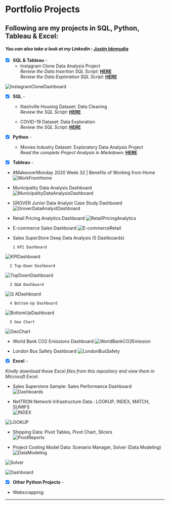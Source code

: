 # Portfolio Projects
## Following are my projects in SQL, Python, Tableau & Excel: <br />
#### *You can also take a look at my Linkedin : [Justin Idemudia](https://www.linkedin.com/in/justin-idemudia-694897172)* <br />



- [x] **SQL & Tableau** - 
  - Instagram Clone Data Analysis Project<br />
*Review the Data Insertion SQL Script:* **[HERE](https://github.com/Emirate11/My-Data-Analysis-Portfolio/blob/main/Instagram%20Clone%20SQL%20-%20Database%20%26%20Inserting%20Data.sql)**<br />
*Review the Data Exploration SQL Script:* **[HERE](https://github.com/Emirate11/My-Data-Analysis-Portfolio/blob/main/Instagram%20Clone%20SQL%20-%20Exploratory%20Data%20Analysis.sql)**<br />


![InstagramCloneDashboard](https://user-images.githubusercontent.com/106380594/196944820-1b1a86c8-f41a-4c51-9388-d46fbd14188c.png)


- [x] **SQL** - 
  - Nashville Housing Dataset: Data Cleaning <br />
*Review the SQL Script:* **[HERE](https://github.com/Emirate11/My-Data-Analysis-Portfolio/blob/main/SQL%20-%20Data%20Cleaning.sql)**<br />

  - COVID-19 Dataset: Data Exploration  <br />
*Review the SQL Script:* **[HERE](https://github.com/Emirate11/My-Data-Analysis-Portfolio/blob/main/SQL%20-%20Data%20Exploration.sql)**<br />




- [x] **Python** - 
  - Movies Industry Dataset: Exploratory Data Analysis Project <br />
*Read the complete Project Analysis in Markdown:* **[HERE](https://github.com/Emirate11/My-Data-Analysis-Portfolio/blob/main/Python%20-%20Movie%20Industry%20EDA%20Project.ipynb)**<br />



- [x] **Tableau** - 


- #MakeoverMonday 2020 Week 32 | Benefits of Working from Home
![WorkFromHome](https://user-images.githubusercontent.com/106380594/196949919-e5887e7a-2fcd-4767-a1ce-5b30e54dafee.png)


- Municipality Data Analysis Dashboard
![MunicipalityDataAnalysisDashboard](https://user-images.githubusercontent.com/106380594/196950123-263dd666-b506-4c4c-bf57-b7279f7ecf97.png)


- GROVER Junior Data Analyst Case Study Dashboard
![GroverDataAnalystDashboard](https://user-images.githubusercontent.com/106380594/196950298-f70e80aa-13e9-453d-960d-7712a883237a.png)



- Retail Pricing Analytics Dashboard
![RetailPricingAnalytics](https://user-images.githubusercontent.com/106380594/196950428-b8d4ecfd-5e5e-4f00-8269-91840e82b87c.png)


- E-commerce Sales Dashboard
![E-commerceRetail](https://user-images.githubusercontent.com/106380594/196950551-64bd4a36-fcf9-4b54-9496-8c0b48ac3f83.png)


- Sales SuperStore Deep Data Analysis (5 Dashboards)
      
      1 KPI Dashboard
![KPIDashboard](https://user-images.githubusercontent.com/106380594/196950911-4ce0be7f-e304-47f6-8eab-bb7aa2f06f3b.png)

      2 Top-Down Dashboard
![TopDownDashboard](https://user-images.githubusercontent.com/106380594/196951011-4497d676-3381-4688-8aa1-2d4cd64c02d4.png)

      3 Q&A Dashboard
![Q ADashboard](https://user-images.githubusercontent.com/106380594/196951121-8254e2e7-e137-49ef-86d6-9dfcc535a5e8.png)

      4 Bottom-Up Dashboard
![BottomUpDashboard](https://user-images.githubusercontent.com/106380594/196951183-425544d7-5400-414e-b07f-5f2cc00680aa.png)
   
      5 Geo Chart
![GeoChart](https://user-images.githubusercontent.com/106380594/196951296-f97d6331-a8bb-485c-b05a-eb69f5525b91.png)



- World Bank CO2 Emissions Dashboard
![WorldBankCO2Emission](https://user-images.githubusercontent.com/106380594/196951618-1751d919-b1a9-4c18-aefb-e54da104dd18.png)


- London Bus Safety Dashboard
![LondonBusSafety](https://user-images.githubusercontent.com/106380594/196951829-11a144e5-d1fd-4106-8b45-194dfc2080d2.png)



- [x] **Excel** - 

*Kindly download these Excel files from this repository and view them in Microsoft Excel.*


- Sales Superstore Sample: Sales Performance Dashboard <br />
![Dashboards](https://user-images.githubusercontent.com/106380594/196952416-7d9bfaa8-e136-4b8a-b71b-6bf1e7053f6f.png)



- NetTRON Network Infrastructure Data : LOOKUP, INDEX, MATCH, SUMIFS <br />
![INDEX](https://user-images.githubusercontent.com/106380594/196952519-0af8157f-ef30-4252-a641-d29f4ea04b69.png)

![LOOKUP](https://user-images.githubusercontent.com/106380594/196952546-eb25b78a-b789-4db1-b837-879585c422fa.png)



- Shipping Data: Pivot Tables, Pivot Chart, Slicers <br />
![PivotReports](https://user-images.githubusercontent.com/106380594/196952656-10e48c70-402e-492d-b702-cc57e13991aa.png)



- Project Costing Model Data: Scenario Manager, Solver (Data Modeling)
![DataModeling](https://user-images.githubusercontent.com/106380594/196952744-737dd97b-835c-4757-b21b-9dfb13ec3cd0.png)


![Solver](https://user-images.githubusercontent.com/106380594/196952836-74280f23-da5f-4655-a88c-53027df2a3bd.png)

![Dashboard](visuals/excel/ScenarioManager.png)


- [x] **Other Python Projects** - 
- Webscrapping:
--------------------------------------------------------------------------------------------------------------------------------------------------------------------------------
